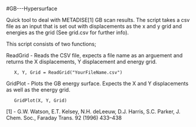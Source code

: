 #GB---Hypersurface

Quick tool to deal with METADISE[1] GB scan results. The script takes a csv file as an input that is set out 
with displacements as the x and y grid and energies as the grid (See grid.csv for further info). 


This script consists of two functions;

ReadGrid - Reads the CSV file, expects a file name as an arguement and returns the X displacements, Y displacement and energy grid. 

	   X, Y, Grid = ReadGrid("YourFileName.csv")

GridPlot - Plots the GB energy surface. Expects the X and Y displacements as well as the energy grid. 

	   GridPlot(X, Y, Grid)


[1] - G.W. Watson, E.T. Kelsey, N.H. deLeeuw, D.J. Harris, S.C. Parker, J. Chem. Soc., Faraday Trans. 92 (1996) 433–438
